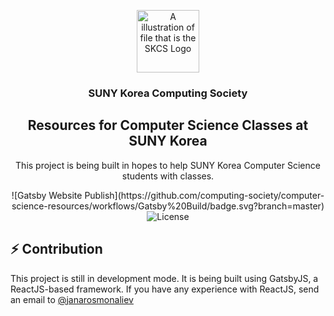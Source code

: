 <p align="center">
  <img src="https://github.com/computing-society/computer-science-resourses/raw/master/static/favicon.png" alt="A illustration of file that is the SKCS Logo" width="100">
</p>

<h3 align="center">
  SUNY Korea Computing Society
</h3>

<h2 align="center">
  Resources for Computer Science Classes at SUNY Korea
</h2>

<p align="center">
  This project is being built in hopes to help SUNY Korea Computer Science students with classes.
</p>

<p align="center">
  ![Gatsby Website Publish](https://github.com/computing-society/computer-science-resources/workflows/Gatsby%20Build/badge.svg?branch=master)
  <img alt="License" src="https://img.shields.io/badge/license-MIT-%238257E6">

</p>

## ⚡️ Contribution

This project is still in development mode. It is being built using GatsbyJS, a ReactJS-based framework. If you have any experience with ReactJS, send an email to [@janarosmonaliev](mailto:zhanarbek.osmonaliev@stonybrook.edu)

